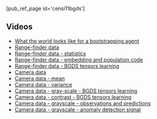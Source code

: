 [pub_ref_page id='censi11bgds']

## Videos


<ul>
   <li> <a href="https://censi.science/pub/research/2011-bgds/#sensels"> What the world looks like for a bootstrapping agent </a> </li>  <li> <a href="https://censi.science/pub/research/2011-bgds/#sick"> Range-finder data </a> </li>  <li> <a href="https://censi.science/pub/research/2011-bgds/#sick_stats"> Range-finder data - statistics </a> </li>  <li> <a href="https://censi.science/pub/research/2011-bgds/#sick_embed_popcode"> Range-finder data - embedding and population code </a> </li>  <li> <a href="https://censi.science/pub/research/2011-bgds/#sickpca_tensors"> Range-finder data - BGDS tensors learning </a> </li>  <li> <a href="https://censi.science/pub/research/2011-bgds/#rgb"> Camera data </a> </li>  <li> <a href="https://censi.science/pub/research/2011-bgds/#rgb_mean"> Camera data - mean </a> </li>  <li> <a href="https://censi.science/pub/research/2011-bgds/#rgb_var"> Camera data - variance </a> </li>  <li> <a href="https://censi.science/pub/research/2011-bgds/#grayscale_tensors"> Camera data - gray-scale - BGDS tensors learning </a> </li>  <li> <a href="https://censi.science/pub/research/2011-bgds/#contrast_tensors"> Camera data - contrast - BGDS tensors learning </a> </li>  <li> <a href="https://censi.science/pub/research/2011-bgds/#grayscale_ydot_ypred"> Camera data - grayscale - observations and predictions </a> </li>  <li> <a href="https://censi.science/pub/research/2011-bgds/#grayscale_detect"> Camera data - grayscale - anomaly detection signal </a> </li> 
</ul>

[videos]: https://censi.science/pub/research/2011-bgds/


<!-- 
<script type="text/javascript" src="flowplayer-3.2.4.min.js"></script> 
<style type='text/css'>
div.video {
    clear: both;
    padding: 1em;
}
.video h2 {
    padding-top: 2em;
    border-bottom: solid 2px black;
}
.video .others {
margin-left: 1em;
}

.video .generated { clear: both; }

.video .widget {
/*    float:left; */
  display:block; width:400px; height:300px;
    background-color: #aad;
    margin: 1em;
}

.widget_container {
  float: right;
}

h3 { display: inline }

A.widget { 
  text-align: right;
  font-family: monospace;
  font-size: 20px;
  color: #f66;
}
.video A.play {
    font-weight: bold;
    color: red;
    margin-right: 2em;
    margin-left: 2em;
    text-decoration: none !important;
}

body  P { max-width: 35em }
</style>

<p><strong>Data</strong>: The original data is from the <a href="http://www.rawseeds.org/">Rawseeds</a> project.</p>
<p><strong>Videos format</strong>: The videos are in <a href="http://en.wikipedia.org/w/index.php?title=MPEG-4_Part_14&amp;oldid=421498413">MP4</a> format with <a href="http://en.wikipedia.org/w/index.php?title=H.264/MPEG-4_AVC&amp;oldid=420253210">H264</a> encoding. They were encoded as .avi/mpeg using mencoder, then converted to .mp4/h264 with ffmpeg. They should play on any recent/decent player, so let us know if it doesn't work for you. Free players that are known to work include: <a href="http://www.mplayerhq.hu/">MPlayer</a>, <a href="http://www.videolan.org/vlc/">VLC</a>.</p>
<p>Click "play" to play the video in the browser using a Flash widget. Or right-click "download" for the direct link to the .mp4 file.</p>
<p><a style='float:right' href="http://creativecommons.org/licenses/by-sa/3.0/">
    <img src="http://i.creativecommons.org/l/by-sa/3.0/88x31.png"/>
</a></p>
<p><strong>License</strong>: You are welcome to use these videos under the terms of the <a href="http://creativecommons.org/licenses/by-sa/3.0/">Creative Commons Attribution-ShareAlike 3.0 Unported License</a>.</p>
      
<div id="indexdiv">
<h3 id="index">Index</h3>
<ul>
   <li> <a href="https://censi.science/pub/research/2011-bgds/#sensels"> What the world looks like for a bootstrapping agent </a> </li>  <li> <a href="https://censi.science/pub/research/2011-bgds/#sick"> Range-finder data </a> </li>  <li> <a href="https://censi.science/pub/research/2011-bgds/#sick_stats"> Range-finder data - statistics </a> </li>  <li> <a href="https://censi.science/pub/research/2011-bgds/#sick_embed_popcode"> Range-finder data - embedding and population code </a> </li>  <li> <a href="https://censi.science/pub/research/2011-bgds/#sickpca_tensors"> Range-finder data - BGDS tensors learning </a> </li>  <li> <a href="https://censi.science/pub/research/2011-bgds/#rgb"> Camera data </a> </li>  <li> <a href="https://censi.science/pub/research/2011-bgds/#rgb_mean"> Camera data - mean </a> </li>  <li> <a href="https://censi.science/pub/research/2011-bgds/#rgb_var"> Camera data - variance </a> </li>  <li> <a href="https://censi.science/pub/research/2011-bgds/#grayscale_tensors"> Camera data - gray-scale - BGDS tensors learning </a> </li>  <li> <a href="https://censi.science/pub/research/2011-bgds/#contrast_tensors"> Camera data - contrast - BGDS tensors learning </a> </li>  <li> <a href="https://censi.science/pub/research/2011-bgds/#grayscale_ydot_ypred"> Camera data - grayscale - observations and predictions </a> </li>  <li> <a href="https://censi.science/pub/research/2011-bgds/#grayscale_detect"> Camera data - grayscale - anomaly detection signal </a> </li> 
</ul>
</div>
  
 
<div class="video"> <h2 id="sensels"> What the world looks like for a bootstrapping agent </h2>

    <div class="widget_container">
    
        <a class='play' href="https://censi.science/pub/research/2011-bgds/#sensels"
          onclick='flowplayer("senselswidget", "flowplayer-3.2.4.swf", {clip: { scaling: "fit", url:"https://censi.science/pub/research/2011-bgds/videos/sensels.mp4"} });'> 
          play 
        </a>  
    
        <a class="download" href="https://censi.science/pub/research/2011-bgds/videos/sensels.mp4"> download (2.1 mp4) </a>

        <a  class="widget" style="background-image: url('https://censi.science/pub/research/2011-bgds/videos/sensels.mp4.png')"  href="https://censi.science/pub/research/2011-bgds/#sensels"
          onclick='flowplayer("senselswidget", "flowplayer-3.2.4.swf", {clip: { scaling: "fit", url:"https://censi.science/pub/research/2011-bgds/videos/sensels.mp4"} });'
            id = "senselswidget" >  </a>

    
    </div>

<p>This animation shows the initial state of knowledge for a bootstrapping agent.
At the beginning, we only have an uninterpreted stream of observations and commands,
and we must make sense of them. The bootstrapping agent must interpret this initial confusion. The only
semantics assumed is that the commands somehow have a causal effect on the observations.
Can you tell which sensor is this?   <br />
</p>
<p>At left, you see the observations, which in the paper are called <code>y</code> (white: low, black: high, whathever "high" and "low" mean for the unknown sensors); in the middle, the derivative  <code>dy/dt</code> of the observations (red: positive, white: zero, blue: negative); at right, the uninterpreted commands <code>u</code>.
In this case, the commands correspond to linear and angular velocities.</p>
<p>Can you tell which changes in the observations are due to the agent actions (motion) or other things moving in the environment? This is the <strong>anomaly detection</strong> task considered in the paper.
This is a <em>passive</em> task that can be done on logged data, compared to the servoing task,
considered in our previous work, which being <em>active</em> is more representative of the model learned, but cannot be evaluated on static data.</p>
        

</div>

<div class="video"> <h2 id="sick"> Range-finder data </h2>

        <div class="widget_container">
        
            <a class='play' href="https://censi.science/pub/research/2011-bgds/#sick"
              onclick='flowplayer("sickwidget", "flowplayer-3.2.4.swf", {clip: { scaling: "fit", url:"https://censi.science/pub/research/2011-bgds/videos/sick.mp4"} });'> 
              play 
            </a>  
        
            <a class="download" href="https://censi.science/pub/research/2011-bgds/videos/sick.mp4"> download (92.4 mp4) </a>

            <a  class="widget" style="background-image: url('https://censi.science/pub/research/2011-bgds/videos/sick.mp4.png')"  href="https://censi.science/pub/research/2011-bgds/#sick"
              onclick='flowplayer("sickwidget", "flowplayer-3.2.4.swf", {clip: { scaling: "fit", url:"https://censi.science/pub/research/2011-bgds/videos/sick.mp4"} });'
                id = "sickwidget" >  </a>

        
        </div>

        <p>This video displays the laser data obtained by the two Sick range-finders mounted at
approximately 0deg and 180deg with respect to the robot front.</p>
<p>On the right, the raw readings are displayed by a simple plot. 
The first 181 readings are from the front laser, and the rest from the back laser.</p>
<p>On the left, the laser readings are plotted in polar form superimposed to the data 
from the omnidirectional camera. (Note that the alignment is only approximative).</p>
<p>In both cases the maximum distance is capped at 20m (for visualization purposes).</p>
        

</div>

<div class="video"> <h2 id="sick_stats"> Range-finder data - statistics </h2>

        <div class="widget_container">
        
            <a class='play' href="https://censi.science/pub/research/2011-bgds/#sick_stats"
              onclick='flowplayer("sick_statswidget", "flowplayer-3.2.4.swf", {clip: { scaling: "fit", url:"https://censi.science/pub/research/2011-bgds/videos/sick_stats.mp4"} });'> 
              play 
            </a>  
        
            <a class="download" href="https://censi.science/pub/research/2011-bgds/videos/sick_stats.mp4"> download (6.0 mp4) </a>

            <a  class="widget" style="background-image: url('https://censi.science/pub/research/2011-bgds/videos/sick_stats.mp4.png')"  href="https://censi.science/pub/research/2011-bgds/#sick_stats"
              onclick='flowplayer("sick_statswidget", "flowplayer-3.2.4.swf", {clip: { scaling: "fit", url:"https://censi.science/pub/research/2011-bgds/videos/sick_stats.mp4"} });'
                id = "sick_statswidget" >  </a>

        
        </div>

        <p>This video displays some second-order statistics of the laser data, namely the sample covariance of the readings (left), of the readings derivative (center), and of the sign of the readings derivative (right).</p>
<p>Eventually, when averaged over long trajectories in various environments, all of the three statistics are a function of the distance between the sensels. However, their convergence properties vary. The covariance of the readings is slow to converge because the robot is driven along stereotypical trajectories (e.g., straight in the middle of a corridor). Instead, the derivative of the readings converges faster (informally, deriving something tends to get rid of the slow phenomena). </p>
<p>From second-order statistics, it is possible to infer <em>similarities</em> of the sensels, and from those similarities, to obtain an <strong>embedding</strong> of the sensels on the sensel space. The <em>metric</em> information is not recovered precisely, but the <em>topology</em> can be reliably estimated. In this case, this means that, even starting from shuffled values, it is possible to recover the ordering of the sensels. The remaining uncertainty can be considered a <strong>diffeomorphism nuisance</strong>.</p>
<p>Actually, the most reliable statistics for embedding purposes is the <em>information distance</em> between the sensels, which is not shown here. Here is <a href="sick.pickle">a Python pickle file containing the information distance matrix</a> estimated from the data.  <br />
</p>
        

</div>

<div class="video"> <h2 id="sick_embed_popcode"> Range-finder data - embedding and population code </h2>

        <div class="widget_container">
        
            <a class='play' href="https://censi.science/pub/research/2011-bgds/#sick_embed_popcode"
              onclick='flowplayer("sick_embed_popcodewidget", "flowplayer-3.2.4.swf", {clip: { scaling: "fit", url:"https://censi.science/pub/research/2011-bgds/videos/sick_embed_popcode.mp4"} });'> 
              play 
            </a>  
        
            <a class="download" href="https://censi.science/pub/research/2011-bgds/videos/sick_embed_popcode.mp4"> download (27.7 mp4) </a>

            <a  class="widget" style="background-image: url('https://censi.science/pub/research/2011-bgds/videos/sick_embed_popcode.mp4.png')"  href="https://censi.science/pub/research/2011-bgds/#sick_embed_popcode"
              onclick='flowplayer("sick_embed_popcodewidget", "flowplayer-3.2.4.swf", {clip: { scaling: "fit", url:"https://censi.science/pub/research/2011-bgds/videos/sick_embed_popcode.mp4"} });'
                id = "sick_embed_popcodewidget" >  </a>

        
        </div>

        <p>Using statistics of the data we can recover the ordering of sensels.
The next step is <strong>percentile normalization</strong>: the value of each sensel is normalized in the [0,100] range according to its percentile in the sequence. This step normalizes a diffeomorphism nuisance acting on the values. For example, suppose that the data of a range-finder are  modified by an invertible nonlinearity, such as <code>x --&gt; 1/x</code>, so that the values represent nearness instead of distances. The percentile normalization step equalizes the effect of such nonlinearity.</p>
<p>Also, it has the effect that the data is represented more densely for more probable values, which makes it an efficient representation. For example, the range-finder readings are mostly in the &lt;10m range, while very few samples are &gt;20m. The percentile representation gives more space to the immediate surroundings.</p>
<p>The next step is the <strong>population code</strong> computation. N cells are assigned to each sensel. Each cell is activated if the sensel value is close to its reference point, according to a certain kernel.
The result is a 362xN array which we can display as an image for easy visualization.</p>
<p>Now, notice that all these operations are generic and data-agnostic. However, for the case of the range-finder, the end result is an image which is diffeomorphic to a polar map of the environment. On the <em>y</em> axis we have the sensel position in the sensel space, which is the angle (up to a diffeomorphism); on the <em>y</em> axis we have the percentile as a pop. code, which is diffeomorphic to the range.</p>
<p>In the paper we prove that the range-finder data thus preprocessed can be approximated by a BGDS model.</p>
        

     </div>

    <div class="video"> <h2 id="sickpca_tensors"> Range-finder data - BGDS tensors learning </h2>

<div class="widget_container">

    <a class='play' href="https://censi.science/pub/research/2011-bgds/#sickpca_tensors"
      onclick='flowplayer("sickpca_tensorswidget", "flowplayer-3.2.4.swf", {clip: { scaling: "fit", url:"https://censi.science/pub/research/2011-bgds/videos/sickpca_tensors.mp4"} });'> 
      play 
    </a>  

    <a class="download" href="https://censi.science/pub/research/2011-bgds/videos/sickpca_tensors.mp4"> download (2.5 mp4) </a>

    <a  class="widget" style="background-image: url('https://censi.science/pub/research/2011-bgds/videos/sickpca_tensors.mp4.png')"  href="https://censi.science/pub/research/2011-bgds/#sickpca_tensors"
      onclick='flowplayer("sickpca_tensorswidget", "flowplayer-3.2.4.swf", {clip: { scaling: "fit", url:"https://censi.science/pub/research/2011-bgds/videos/sickpca_tensors.mp4"} });'
        id = "sickpca_tensorswidget" >  </a>


</div>

<p>This video shows the tensor H being learned for the range-finder data. 
Its four slices are shown side-by-side in false colors (red: positive, white: zero, blue: negative). The video is only for 1 log out of 11, so the final
results are not as smooth as those shown in the paper's figures.</p>
  

</div>

<div class="video"> <h2 id="rgb"> Camera data </h2>

  <div class="widget_container">
  
      <a class='play' href="https://censi.science/pub/research/2011-bgds/#rgb"
        onclick='flowplayer("rgbwidget", "flowplayer-3.2.4.swf", {clip: { scaling: "fit", url:"https://censi.science/pub/research/2011-bgds/videos/rgb.mp4"} });'> 
        play 
      </a>  
  
      <a class="download" href="https://censi.science/pub/research/2011-bgds/videos/rgb.mp4"> download (240.7 mp4) </a>

      <a  class="widget" style="background-image: url('https://censi.science/pub/research/2011-bgds/videos/rgb.mp4.png')"  href="https://censi.science/pub/research/2011-bgds/#rgb"
        onclick='flowplayer("rgbwidget", "flowplayer-3.2.4.swf", {clip: { scaling: "fit", url:"https://censi.science/pub/research/2011-bgds/videos/rgb.mp4"} });'
          id = "rgbwidget" >  </a>

  
  </div>

  <p>This is the composite frame used as the data in the experiments.</p>
<p>On the left, the data from the omnidirectional camera. Top right is a frontal camera
with large field of view, and bottom right one of the Three triclops cameras.</p>
<p>Unfortunately, there might be some glitches due to the fact that different cameras
have different framerates.</p>
  

</div>

<div class="video"> <h2 id="rgb_mean"> Camera data - mean </h2>

  <div class="widget_container">
  
      <a class='play' href="https://censi.science/pub/research/2011-bgds/#rgb_mean"
        onclick='flowplayer("rgb_meanwidget", "flowplayer-3.2.4.swf", {clip: { scaling: "fit", url:"https://censi.science/pub/research/2011-bgds/videos/rgb_mean.mp4"} });'> 
        play 
      </a>  
  
      <a class="download" href="https://censi.science/pub/research/2011-bgds/videos/rgb_mean.mp4"> download (0.9 mp4) </a>

      <a  class="widget" style="background-image: url('https://censi.science/pub/research/2011-bgds/videos/rgb_mean.mp4.png')"  href="https://censi.science/pub/research/2011-bgds/#rgb_mean"
        onclick='flowplayer("rgb_meanwidget", "flowplayer-3.2.4.swf", {clip: { scaling: "fit", url:"https://censi.science/pub/research/2011-bgds/videos/rgb_mean.mp4"} });'
          id = "rgb_meanwidget" >  </a>

  
  </div>

  <p>This video shows the computation of the mean values for each pixel. Notice 
how simple statistics identify the role</p>
  

</div>

<div class="video"> <h2 id="rgb_var"> Camera data - variance </h2>

  <div class="widget_container">
  
      <a class='play' href="https://censi.science/pub/research/2011-bgds/#rgb_var"
        onclick='flowplayer("rgb_varwidget", "flowplayer-3.2.4.swf", {clip: { scaling: "fit", url:"https://censi.science/pub/research/2011-bgds/videos/rgb_var.mp4"} });'> 
        play 
      </a>  
  
      <a class="download" href="https://censi.science/pub/research/2011-bgds/videos/rgb_var.mp4"> download (0.9 mp4) </a>

      <a  class="widget" style="background-image: url('https://censi.science/pub/research/2011-bgds/videos/rgb_var.mp4.png')"  href="https://censi.science/pub/research/2011-bgds/#rgb_var"
        onclick='flowplayer("rgb_varwidget", "flowplayer-3.2.4.swf", {clip: { scaling: "fit", url:"https://censi.science/pub/research/2011-bgds/videos/rgb_var.mp4"} });'
          id = "rgb_varwidget" >  </a>

  
  </div>

  <p>This video shows the computation of the variance for each pixel. Here white = low variance,
and dark = high variance. In general, it is not necessarily true that high variance is equivalent
to more information, but in this case extremely low-variance pixels are non informative
and could be discarded. Those correspond to "dead" parts of the image: borders or the robot
itself reflected in the images.</p>
  

</div>

<div class="video"> <h2 id="grayscale_tensors"> Camera data - gray-scale - BGDS tensors learning </h2>

  <div class="widget_container">
  
      <a class='play' href="https://censi.science/pub/research/2011-bgds/#grayscale_tensors"
        onclick='flowplayer("grayscale_tensorswidget", "flowplayer-3.2.4.swf", {clip: { scaling: "fit", url:"https://censi.science/pub/research/2011-bgds/videos/grayscale_tensors.mp4"} });'> 
        play 
      </a>  
  
      <a class="download" href="https://censi.science/pub/research/2011-bgds/videos/grayscale_tensors.mp4"> download (2.9 mp4) </a>

      <a  class="widget" style="background-image: url('https://censi.science/pub/research/2011-bgds/videos/grayscale_tensors.mp4.png')"  href="https://censi.science/pub/research/2011-bgds/#grayscale_tensors"
        onclick='flowplayer("grayscale_tensorswidget", "flowplayer-3.2.4.swf", {clip: { scaling: "fit", url:"https://censi.science/pub/research/2011-bgds/videos/grayscale_tensors.mp4"} });'
          id = "grayscale_tensorswidget" >  </a>

  
  </div>

  <p>This video shows the tensor H being learned for the camera data. 
Its four slices are shown side-by-side in false colors (red: positive, white: zero, blue: negative). </p>
<p>The video is only for 1 log out of 11, so the final
results are not as smooth as those shown in the paper's figures.</p>
<p>In this video the false-color image of each tensor slice 
is generated independently from the other slices. This visualization exaggerates the
the importance of the (vertical gradient, angular velocity, at the bottom right) 
slide, which is 0 theoretically and just noise in practice, and would appear white
if all slices are normalized together as in the paper's figures.</p>
  

</div>

<div class="video"> <h2 id="contrast_tensors"> Camera data - contrast - BGDS tensors learning </h2>

  <div class="widget_container">
  
      <a class='play' href="https://censi.science/pub/research/2011-bgds/#contrast_tensors"
        onclick='flowplayer("contrast_tensorswidget", "flowplayer-3.2.4.swf", {clip: { scaling: "fit", url:"https://censi.science/pub/research/2011-bgds/videos/contrast_tensors.mp4"} });'> 
        play 
      </a>  
  
      <a class="download" href="https://censi.science/pub/research/2011-bgds/videos/contrast_tensors.mp4"> download (2.5 mp4) </a>

      <a  class="widget" style="background-image: url('https://censi.science/pub/research/2011-bgds/videos/contrast_tensors.mp4.png')"  href="https://censi.science/pub/research/2011-bgds/#contrast_tensors"
        onclick='flowplayer("contrast_tensorswidget", "flowplayer-3.2.4.swf", {clip: { scaling: "fit", url:"https://censi.science/pub/research/2011-bgds/videos/contrast_tensors.mp4"} });'
          id = "contrast_tensorswidget" >  </a>

  
  </div>

  <p>This is the same as the previous video, with the difference that we are pre-filtering
the camera data using a contrast operation before learning. The results are very similar.
In general, filtering the data with a local operation should not change the learning result.</p>
  

</div>

<div class="video"> <h2 id="grayscale_ydot_ypred"> Camera data - grayscale - observations and predictions </h2>

<div class="widget_container">

    <a class='play' href="https://censi.science/pub/research/2011-bgds/#grayscale_ydot_ypred"
      onclick='flowplayer("grayscale_ydot_ypredwidget", "flowplayer-3.2.4.swf", {clip: { scaling: "fit", url:"https://censi.science/pub/research/2011-bgds/videos/grayscale_ydot_ypred.mp4"} });'> 
      play 
    </a>  

    <a class="download" href="https://censi.science/pub/research/2011-bgds/videos/grayscale_ydot_ypred.mp4"> download (314.8 mp4) </a>

    <a  class="widget" style="background-image: url('https://censi.science/pub/research/2011-bgds/videos/grayscale_ydot_ypred.mp4.png')"  href="https://censi.science/pub/research/2011-bgds/#grayscale_ydot_ypred"
      onclick='flowplayer("grayscale_ydot_ypredwidget", "flowplayer-3.2.4.swf", {clip: { scaling: "fit", url:"https://censi.science/pub/research/2011-bgds/videos/grayscale_ydot_ypred.mp4"} });'
        id = "grayscale_ydot_ypredwidget" >  </a>


  </div>

  <p>This video shows side-by-side the derivative of the data and the prediction based on the 
  learning tensors.</p>
  <p>Note that fast rotations cause problems because of motion blur and the fact that
  the time resolution becomes relevant, so that the observations cannot be explained by
  a continuous dynamics.
  Here we should take a multi-scale approach, reducing the resolution of the image
  for fast motions.</p>
</div>
<p> ciao</p>
<div class="video"> 
  <h2 id="grayscale_detect"> Camera data - grayscale - anomaly detection signal </h2>

  <div class="widget_container">
  
      <a class='play' href="https://censi.science/pub/research/2011-bgds/#grayscale_detect"
        onclick='flowplayer("grayscale_detectwidget", "flowplayer-3.2.4.swf", {clip: { scaling: "fit", url:"https://censi.science/pub/research/2011-bgds/videos/grayscale_detect.mp4"} });'> 
        play 
      </a>  
  
      <a class="download" href="https://censi.science/pub/research/2011-bgds/videos/grayscale_detect.mp4"> download (85.5 mp4) </a>

      <a  class="widget" style="background-image: url('https://censi.science/pub/research/2011-bgds/videos/grayscale_detect.mp4.png')"  href="https://censi.science/pub/research/2011-bgds/#grayscale_detect"
        onclick='flowplayer("grayscale_detectwidget", "flowplayer-3.2.4.swf", {clip: { scaling: "fit", url:"https://censi.science/pub/research/2011-bgds/videos/grayscale_detect.mp4"} });'
          id = "grayscale_detectwidget">  </a>

  
  </div>

<p>This video shows the anomaly detection signal (white: no anomaly, black: anomaly).</p>
<p>The false colors are normalized per-frame. This means that
in the first part of the sequence, when there are no moving objects,
you are looking mainly at noise.</p>
<p>Skip to time 45s or 105s (in log time, displayed in the bottom right) to see the strong 
signal when people walk past the robot.</p>
<p>Also, genuine anomalies that do not correspond to moving objects but to model failures are:</p>
<ul>
<li>occlusions</li>
<li>motion blur due to large rotations</li>
<li>when the robot tilts due to uneven pavement, which
  produces a motion not explained by linear/angular velocities</li>
</ul> -->